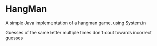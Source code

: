 # HangMan

A simple Java implementation of a hangman game, using System.in

Guesses of the same letter multiple times don't cout towards incorrect guesses
